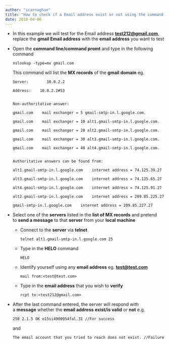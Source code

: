 ```yaml
---
author: "icarnaghan"
title: "How to check if a Email address exist or not using the command line"
date: 2018-04-06
---
```


- In this example we will test for the Email address **test212@gmail.com**, replace the **gmail Email address** with the **email address** you want to test
- Open the **command line/command promt** and type in the following command
    
    ```
    nslookup -type=mx gmail.com
    ```
    
    This command will list the **MX records** of the **gmail domain** eg.
    
    ```
    Server:        10.0.2.2
     
    Address:    10.0.2.2#53
    
     
    Non-authoritative answer:
     
    gmail.com    mail exchanger = 5 gmail-smtp-in.l.google.com.
     
    gmail.com    mail exchanger = 10 alt1.gmail-smtp-in.l.google.com.
     
    gmail.com    mail exchanger = 20 alt2.gmail-smtp-in.l.google.com.
     
    gmail.com    mail exchanger = 30 alt3.gmail-smtp-in.l.google.com.
     
    gmail.com    mail exchanger = 40 alt4.gmail-smtp-in.l.google.com.
     
     
    Authoritative answers can be found from:
     
    alt1.gmail-smtp-in.l.google.com    internet address = 74.125.39.27
     
    alt3.gmail-smtp-in.l.google.com    internet address = 74.125.65.27
     
    alt4.gmail-smtp-in.l.google.com    internet address = 74.125.91.27
     
    alt2.gmail-smtp-in.l.google.com    internet address = 209.85.225.27
     
    gmail-smtp-in.l.google.com    internet address = 209.85.227.27
    ```
    
- Select one of the **servers** listed in the **list of MX records** and pretend to **send a message** to that **server** from your **local machine**
    - Connect to the **server** via **telnet**
        
        ```
        telnet alt1.gmail-smtp-in.l.google.com 25
        ```
        
    - Type in the **HELO** command
        
        ```
        HELO
        ```
        
    - Identify yourself using any **email address** eg. **test@test.com**
        
        ```
        mail from:<test@test.com>
        ```
        
    - Type in the **email address** that you wish to **verify**
        
        ```
        rcpt to:<test212@gmail.com>
        ```
        
- After the last command entered, the server will respond with a **message** whether the **email address** **exist/is valid** or **not** e.g.
    
    ```
    250 2.1.5 OK o15si4900954fal.31 //For success
    ```
    
    and
    
    ```
    The email account that you tried to reach does not exist. //Failure
    ```
